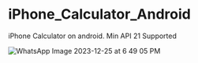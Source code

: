 # iPhone_Calculator_Android
iPhone Calculator on android.
Min API 21 Supported


![WhatsApp Image 2023-12-25 at 6 49 05 PM](https://github.com/adnanchohan/iPhone_Calculator_Android/assets/67076584/e34033db-51ce-4c00-8c85-334294ad78a5)
